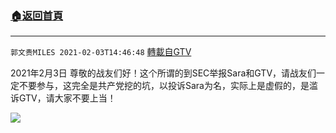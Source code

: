 ﻿###  [:house:返回首頁](https://github.com/ourhimalayas/txt)
---

`郭文贵MILES 2021-02-03T14:46:48` [轉載自GTV](https://gtv.org/web/#/UserInfo/5e596957357cc612d35a8044)

2021年2月3日 尊敬的战友们好！这个所谓的到SEC举报Sara和GTV，请战友们一定不要参与，这完全是共产党挖的坑，以投诉Sara为名，实际上是虚假的，是滥诉GTV，请大家不要上当！

![](https://filegroup.gtv.org/cdn-cgi/image/width=600/https://filegroup.gtv.org/group6/web/20210203/14/46/0/c00e56b9d0e2316213827afd00ab2323.jpg)
